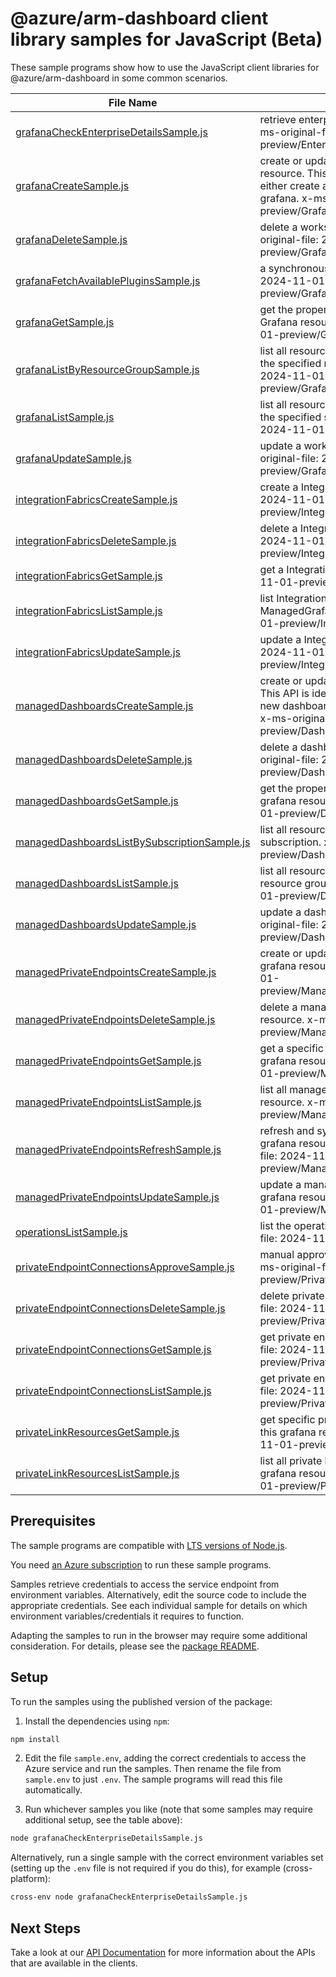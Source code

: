 # @azure/arm-dashboard client library samples for JavaScript (Beta)

These sample programs show how to use the JavaScript client libraries for @azure/arm-dashboard in some common scenarios.

| **File Name**                                                                             | **Description**                                                                                                                                                                                                    |
| ----------------------------------------------------------------------------------------- | ------------------------------------------------------------------------------------------------------------------------------------------------------------------------------------------------------------------ |
| [grafanaCheckEnterpriseDetailsSample.js][grafanacheckenterprisedetailssample]             | retrieve enterprise add-on details information x-ms-original-file: 2024-11-01-preview/EnterpriseDetails_Post.json                                                                                                  |
| [grafanaCreateSample.js][grafanacreatesample]                                             | create or update a workspace for Grafana resource. This API is idempotent, so user can either create a new grafana or update an existing grafana. x-ms-original-file: 2024-11-01-preview/Grafana_Create.json       |
| [grafanaDeleteSample.js][grafanadeletesample]                                             | delete a workspace for Grafana resource. x-ms-original-file: 2024-11-01-preview/Grafana_Delete.json                                                                                                                |
| [grafanaFetchAvailablePluginsSample.js][grafanafetchavailablepluginssample]               | a synchronous resource action. x-ms-original-file: 2024-11-01-preview/Grafana_FetchAvailablePlugins.json                                                                                                           |
| [grafanaGetSample.js][grafanagetsample]                                                   | get the properties of a specific workspace for Grafana resource. x-ms-original-file: 2024-11-01-preview/Grafana_Get.json                                                                                           |
| [grafanaListByResourceGroupSample.js][grafanalistbyresourcegroupsample]                   | list all resources of workspaces for Grafana under the specified resource group. x-ms-original-file: 2024-11-01-preview/Grafana_ListByResourceGroup.json                                                           |
| [grafanaListSample.js][grafanalistsample]                                                 | list all resources of workspaces for Grafana under the specified subscription. x-ms-original-file: 2024-11-01-preview/Grafana_List.json                                                                            |
| [grafanaUpdateSample.js][grafanaupdatesample]                                             | update a workspace for Grafana resource. x-ms-original-file: 2024-11-01-preview/Grafana_Update.json                                                                                                                |
| [integrationFabricsCreateSample.js][integrationfabricscreatesample]                       | create a IntegrationFabric x-ms-original-file: 2024-11-01-preview/IntegrationFabrics_Create.json                                                                                                                   |
| [integrationFabricsDeleteSample.js][integrationfabricsdeletesample]                       | delete a IntegrationFabric x-ms-original-file: 2024-11-01-preview/IntegrationFabrics_Delete.json                                                                                                                   |
| [integrationFabricsGetSample.js][integrationfabricsgetsample]                             | get a IntegrationFabric x-ms-original-file: 2024-11-01-preview/IntegrationFabrics_Get.json                                                                                                                         |
| [integrationFabricsListSample.js][integrationfabricslistsample]                           | list IntegrationFabric resources by ManagedGrafana x-ms-original-file: 2024-11-01-preview/IntegrationFabrics_List.json                                                                                             |
| [integrationFabricsUpdateSample.js][integrationfabricsupdatesample]                       | update a IntegrationFabric x-ms-original-file: 2024-11-01-preview/IntegrationFabrics_Update.json                                                                                                                   |
| [managedDashboardsCreateSample.js][manageddashboardscreatesample]                         | create or update a dashboard for grafana resource. This API is idempotent, so user can either create a new dashboard or update an existing dashboard. x-ms-original-file: 2024-11-01-preview/Dashboard_Create.json |
| [managedDashboardsDeleteSample.js][manageddashboardsdeletesample]                         | delete a dashboard for Grafana resource. x-ms-original-file: 2024-11-01-preview/Dashboard_Delete.json                                                                                                              |
| [managedDashboardsGetSample.js][manageddashboardsgetsample]                               | get the properties of a specific dashboard for grafana resource. x-ms-original-file: 2024-11-01-preview/Dashboard_Get.json                                                                                         |
| [managedDashboardsListBySubscriptionSample.js][manageddashboardslistbysubscriptionsample] | list all resources of dashboards under the specified subscription. x-ms-original-file: 2024-11-01-preview/Dashboard_List.json                                                                                      |
| [managedDashboardsListSample.js][manageddashboardslistsample]                             | list all resources of dashboards under the specified resource group. x-ms-original-file: 2024-11-01-preview/Dashboard_ListByResourceGroup.json                                                                     |
| [managedDashboardsUpdateSample.js][manageddashboardsupdatesample]                         | update a dashboard for Grafana resource. x-ms-original-file: 2024-11-01-preview/Dashboard_Update.json                                                                                                              |
| [managedPrivateEndpointsCreateSample.js][managedprivateendpointscreatesample]             | create or update a managed private endpoint for a grafana resource. x-ms-original-file: 2024-11-01-preview/ManagedPrivateEndpoints_Create.json                                                                     |
| [managedPrivateEndpointsDeleteSample.js][managedprivateendpointsdeletesample]             | delete a managed private endpoint for a grafana resource. x-ms-original-file: 2024-11-01-preview/ManagedPrivateEndpoints_Delete.json                                                                               |
| [managedPrivateEndpointsGetSample.js][managedprivateendpointsgetsample]                   | get a specific managed private endpoint of a grafana resource. x-ms-original-file: 2024-11-01-preview/ManagedPrivateEndpoints_Get.json                                                                             |
| [managedPrivateEndpointsListSample.js][managedprivateendpointslistsample]                 | list all managed private endpoints of a grafana resource. x-ms-original-file: 2024-11-01-preview/ManagedPrivateEndpoints_List.json                                                                                 |
| [managedPrivateEndpointsRefreshSample.js][managedprivateendpointsrefreshsample]           | refresh and sync managed private endpoints of a grafana resource to latest state. x-ms-original-file: 2024-11-01-preview/ManagedPrivateEndpoints_Refresh.json                                                      |
| [managedPrivateEndpointsUpdateSample.js][managedprivateendpointsupdatesample]             | update a managed private endpoint for an existing grafana resource. x-ms-original-file: 2024-11-01-preview/ManagedPrivateEndpoints_Patch.json                                                                      |
| [operationsListSample.js][operationslistsample]                                           | list the operations for the provider x-ms-original-file: 2024-11-01-preview/Operations_List.json                                                                                                                   |
| [privateEndpointConnectionsApproveSample.js][privateendpointconnectionsapprovesample]     | manual approve private endpoint connection x-ms-original-file: 2024-11-01-preview/PrivateEndpointConnections_Approve.json                                                                                          |
| [privateEndpointConnectionsDeleteSample.js][privateendpointconnectionsdeletesample]       | delete private endpoint connection x-ms-original-file: 2024-11-01-preview/PrivateEndpointConnections_Delete.json                                                                                                   |
| [privateEndpointConnectionsGetSample.js][privateendpointconnectionsgetsample]             | get private endpoint connections. x-ms-original-file: 2024-11-01-preview/PrivateEndpointConnections_Get.json                                                                                                       |
| [privateEndpointConnectionsListSample.js][privateendpointconnectionslistsample]           | get private endpoint connection x-ms-original-file: 2024-11-01-preview/PrivateEndpointConnections_List.json                                                                                                        |
| [privateLinkResourcesGetSample.js][privatelinkresourcesgetsample]                         | get specific private link resource information for this grafana resource x-ms-original-file: 2024-11-01-preview/PrivateLinkResources_Get.json                                                                      |
| [privateLinkResourcesListSample.js][privatelinkresourceslistsample]                       | list all private link resources information for this grafana resource x-ms-original-file: 2024-11-01-preview/PrivateLinkResources_List.json                                                                        |

## Prerequisites

The sample programs are compatible with [LTS versions of Node.js](https://github.com/nodejs/release#release-schedule).

You need [an Azure subscription][freesub] to run these sample programs.

Samples retrieve credentials to access the service endpoint from environment variables. Alternatively, edit the source code to include the appropriate credentials. See each individual sample for details on which environment variables/credentials it requires to function.

Adapting the samples to run in the browser may require some additional consideration. For details, please see the [package README][package].

## Setup

To run the samples using the published version of the package:

1. Install the dependencies using `npm`:

```bash
npm install
```

2. Edit the file `sample.env`, adding the correct credentials to access the Azure service and run the samples. Then rename the file from `sample.env` to just `.env`. The sample programs will read this file automatically.

3. Run whichever samples you like (note that some samples may require additional setup, see the table above):

```bash
node grafanaCheckEnterpriseDetailsSample.js
```

Alternatively, run a single sample with the correct environment variables set (setting up the `.env` file is not required if you do this), for example (cross-platform):

```bash
cross-env node grafanaCheckEnterpriseDetailsSample.js
```

## Next Steps

Take a look at our [API Documentation][apiref] for more information about the APIs that are available in the clients.

[grafanacheckenterprisedetailssample]: https://github.com/Azure/azure-sdk-for-js/blob/main/sdk/dashboard/arm-dashboard/samples/v2-beta/javascript/grafanaCheckEnterpriseDetailsSample.js
[grafanacreatesample]: https://github.com/Azure/azure-sdk-for-js/blob/main/sdk/dashboard/arm-dashboard/samples/v2-beta/javascript/grafanaCreateSample.js
[grafanadeletesample]: https://github.com/Azure/azure-sdk-for-js/blob/main/sdk/dashboard/arm-dashboard/samples/v2-beta/javascript/grafanaDeleteSample.js
[grafanafetchavailablepluginssample]: https://github.com/Azure/azure-sdk-for-js/blob/main/sdk/dashboard/arm-dashboard/samples/v2-beta/javascript/grafanaFetchAvailablePluginsSample.js
[grafanagetsample]: https://github.com/Azure/azure-sdk-for-js/blob/main/sdk/dashboard/arm-dashboard/samples/v2-beta/javascript/grafanaGetSample.js
[grafanalistbyresourcegroupsample]: https://github.com/Azure/azure-sdk-for-js/blob/main/sdk/dashboard/arm-dashboard/samples/v2-beta/javascript/grafanaListByResourceGroupSample.js
[grafanalistsample]: https://github.com/Azure/azure-sdk-for-js/blob/main/sdk/dashboard/arm-dashboard/samples/v2-beta/javascript/grafanaListSample.js
[grafanaupdatesample]: https://github.com/Azure/azure-sdk-for-js/blob/main/sdk/dashboard/arm-dashboard/samples/v2-beta/javascript/grafanaUpdateSample.js
[integrationfabricscreatesample]: https://github.com/Azure/azure-sdk-for-js/blob/main/sdk/dashboard/arm-dashboard/samples/v2-beta/javascript/integrationFabricsCreateSample.js
[integrationfabricsdeletesample]: https://github.com/Azure/azure-sdk-for-js/blob/main/sdk/dashboard/arm-dashboard/samples/v2-beta/javascript/integrationFabricsDeleteSample.js
[integrationfabricsgetsample]: https://github.com/Azure/azure-sdk-for-js/blob/main/sdk/dashboard/arm-dashboard/samples/v2-beta/javascript/integrationFabricsGetSample.js
[integrationfabricslistsample]: https://github.com/Azure/azure-sdk-for-js/blob/main/sdk/dashboard/arm-dashboard/samples/v2-beta/javascript/integrationFabricsListSample.js
[integrationfabricsupdatesample]: https://github.com/Azure/azure-sdk-for-js/blob/main/sdk/dashboard/arm-dashboard/samples/v2-beta/javascript/integrationFabricsUpdateSample.js
[manageddashboardscreatesample]: https://github.com/Azure/azure-sdk-for-js/blob/main/sdk/dashboard/arm-dashboard/samples/v2-beta/javascript/managedDashboardsCreateSample.js
[manageddashboardsdeletesample]: https://github.com/Azure/azure-sdk-for-js/blob/main/sdk/dashboard/arm-dashboard/samples/v2-beta/javascript/managedDashboardsDeleteSample.js
[manageddashboardsgetsample]: https://github.com/Azure/azure-sdk-for-js/blob/main/sdk/dashboard/arm-dashboard/samples/v2-beta/javascript/managedDashboardsGetSample.js
[manageddashboardslistbysubscriptionsample]: https://github.com/Azure/azure-sdk-for-js/blob/main/sdk/dashboard/arm-dashboard/samples/v2-beta/javascript/managedDashboardsListBySubscriptionSample.js
[manageddashboardslistsample]: https://github.com/Azure/azure-sdk-for-js/blob/main/sdk/dashboard/arm-dashboard/samples/v2-beta/javascript/managedDashboardsListSample.js
[manageddashboardsupdatesample]: https://github.com/Azure/azure-sdk-for-js/blob/main/sdk/dashboard/arm-dashboard/samples/v2-beta/javascript/managedDashboardsUpdateSample.js
[managedprivateendpointscreatesample]: https://github.com/Azure/azure-sdk-for-js/blob/main/sdk/dashboard/arm-dashboard/samples/v2-beta/javascript/managedPrivateEndpointsCreateSample.js
[managedprivateendpointsdeletesample]: https://github.com/Azure/azure-sdk-for-js/blob/main/sdk/dashboard/arm-dashboard/samples/v2-beta/javascript/managedPrivateEndpointsDeleteSample.js
[managedprivateendpointsgetsample]: https://github.com/Azure/azure-sdk-for-js/blob/main/sdk/dashboard/arm-dashboard/samples/v2-beta/javascript/managedPrivateEndpointsGetSample.js
[managedprivateendpointslistsample]: https://github.com/Azure/azure-sdk-for-js/blob/main/sdk/dashboard/arm-dashboard/samples/v2-beta/javascript/managedPrivateEndpointsListSample.js
[managedprivateendpointsrefreshsample]: https://github.com/Azure/azure-sdk-for-js/blob/main/sdk/dashboard/arm-dashboard/samples/v2-beta/javascript/managedPrivateEndpointsRefreshSample.js
[managedprivateendpointsupdatesample]: https://github.com/Azure/azure-sdk-for-js/blob/main/sdk/dashboard/arm-dashboard/samples/v2-beta/javascript/managedPrivateEndpointsUpdateSample.js
[operationslistsample]: https://github.com/Azure/azure-sdk-for-js/blob/main/sdk/dashboard/arm-dashboard/samples/v2-beta/javascript/operationsListSample.js
[privateendpointconnectionsapprovesample]: https://github.com/Azure/azure-sdk-for-js/blob/main/sdk/dashboard/arm-dashboard/samples/v2-beta/javascript/privateEndpointConnectionsApproveSample.js
[privateendpointconnectionsdeletesample]: https://github.com/Azure/azure-sdk-for-js/blob/main/sdk/dashboard/arm-dashboard/samples/v2-beta/javascript/privateEndpointConnectionsDeleteSample.js
[privateendpointconnectionsgetsample]: https://github.com/Azure/azure-sdk-for-js/blob/main/sdk/dashboard/arm-dashboard/samples/v2-beta/javascript/privateEndpointConnectionsGetSample.js
[privateendpointconnectionslistsample]: https://github.com/Azure/azure-sdk-for-js/blob/main/sdk/dashboard/arm-dashboard/samples/v2-beta/javascript/privateEndpointConnectionsListSample.js
[privatelinkresourcesgetsample]: https://github.com/Azure/azure-sdk-for-js/blob/main/sdk/dashboard/arm-dashboard/samples/v2-beta/javascript/privateLinkResourcesGetSample.js
[privatelinkresourceslistsample]: https://github.com/Azure/azure-sdk-for-js/blob/main/sdk/dashboard/arm-dashboard/samples/v2-beta/javascript/privateLinkResourcesListSample.js
[apiref]: https://learn.microsoft.com/javascript/api/@azure/arm-dashboard?view=azure-node-preview
[freesub]: https://azure.microsoft.com/free/
[package]: https://github.com/Azure/azure-sdk-for-js/tree/main/sdk/dashboard/arm-dashboard/README.md
